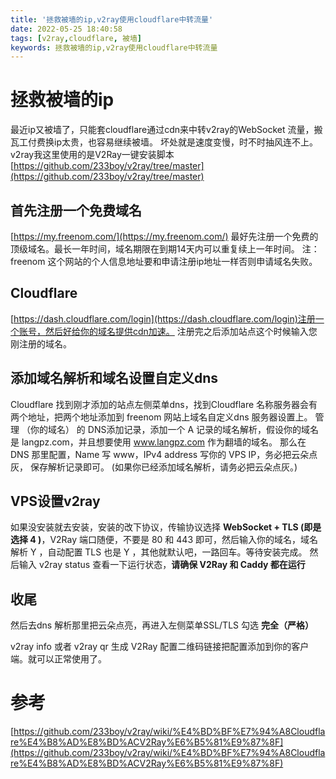 ```yaml
---
title: '拯救被墙的ip,v2ray使用cloudflare中转流量'
date: 2022-05-25 18:40:58
tags: [v2ray,cloudflare, 被墙]
keywords: 拯救被墙的ip,v2ray使用cloudflare中转流量
---
```


# 拯救被墙的ip
最近ip又被墙了，只能套cloudflare通过cdn来中转v2ray的WebSocket 流量，搬瓦工付费换ip太贵，也容易继续被墙。
坏处就是速度变慢，时不时抽风连不上。v2ray我这里使用的是V2Ray一键安装脚本[https://github.com/233boy/v2ray/tree/master](https://github.com/233boy/v2ray/tree/master)
<!--more-->

## 首先注册一个免费域名
[https://my.freenom.com/](https://my.freenom.com/) 最好先注册一个免费的顶级域名。最长一年时间，域名期限在到期14天内可以重复续上一年时间。
注：freenom 这个网站的个人信息地址要和申请注册ip地址一样否则申请域名失败。

## Cloudflare 
[https://dash.cloudflare.com/login](https://dash.cloudflare.com/login)注册一个账号，然后好给你的域名提供cdn加速。
注册完之后添加站点这个时候输入您刚注册的域名。

## 添加域名解析和域名设置自定义dns
Cloudflare 找到刚才添加的站点左侧菜单dns，找到Cloudflare 名称服务器会有两个地址，把两个地址添加到 freenom 网站上域名自定义dns 服务器设置上。
管理 （你的域名） 的 DNS添加记录，添加一个 A 记录的域名解析，假设你的域名是 langpz.com，并且想要使用 www.langpz.com 作为翻墙的域名。
那么在 DNS 那里配置，Name 写 www，IPv4 address 写你的 VPS IP，务必把云朵点灰， 保存解析记录即可。
(如果你已经添加域名解析，请务必把云朵点灰。)

## VPS设置v2ray
如果没安装就去安装，安装的改下协议，传输协议选择 **WebSocket + TLS (即是选择 4 )**，V2Ray 端口随便，不要是 80 和 443 即可，然后输入你的域名，域名解析 Y ，自动配置 TLS 也是 Y ，其他就默认吧，一路回车。等待安装完成。
然后输入 v2ray status 查看一下运行状态，**请确保 V2Ray 和 Caddy 都在运行**

## 收尾
然后去dns 解析那里把云朵点亮，再进入左侧菜单SSL/TLS 勾选 **完全（严格）**

v2ray info 或者 v2ray qr 生成 V2Ray 配置二维码链接把配置添加到你的客户端。就可以正常使用了。


# 参考
[https://github.com/233boy/v2ray/wiki/%E4%BD%BF%E7%94%A8Cloudflare%E4%B8%AD%E8%BD%ACV2Ray%E6%B5%81%E9%87%8F](https://github.com/233boy/v2ray/wiki/%E4%BD%BF%E7%94%A8Cloudflare%E4%B8%AD%E8%BD%ACV2Ray%E6%B5%81%E9%87%8F)
